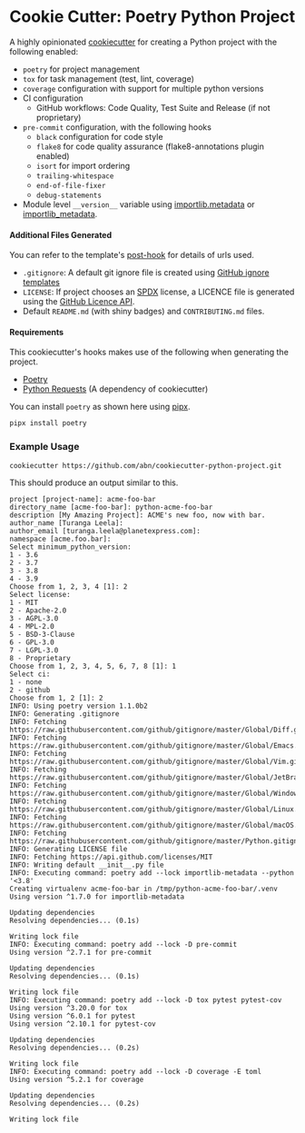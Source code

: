 # Cookie Cutter: Poetry Python Project

A highly opinionated [cookiecutter](https://github.com/cookiecutter/cookiecutter) for creating a 
Python project with the following enabled:

- `poetry` for project management
- `tox` for task management (test, lint, coverage)
- `coverage` configuration with support for multiple python versions
- CI configuration
    - GitHub workflows: Code Quality, Test Suite and Release (if not proprietary)
- `pre-commit` configuration, with the following hooks
    - `black` configuration for code style
    - `flake8` for code quality assurance (flake8-annotations plugin enabled)
    - `isort` for import ordering
    - `trailing-whitespace`
    - `end-of-file-fixer`
    - `debug-statements`
- Module level `__version__` variable using [importlib.metadata](https://docs.python.org/3/library/importlib.metadata.html) 
or [importlib_metadata](https://importlib-metadata.readthedocs.io/en/latest/).
 
#### Additional Files Generated
You can refer to the template's [post-hook](hooks/post_gen_project.py) for details of urls used.

- `.gitignore`: A default git ignore file is created using [GitHub ignore templates](https://github.com/github/gitignore/)
- `LICENSE`: If project chooses an [SPDX](https://spdx.org/licenses/) license, a 
 LICENCE file is generated using the [GitHub Licence API](https://docs.github.com/en/rest/reference/licenses).
- Default `README.md` (with shiny badges) and `CONTRIBUTING.md` files.

#### Requirements
This cookiecutter's hooks makes use of the following when generating the project.
- [Poetry](https://python-poetry.org/docs)
- [Python Requests](https://requests.readthedocs.io/en/master/) (A dependency of cookiecutter)

You can install `poetry` as shown here using [pipx](https://pipxproject.github.io/pipx/).
```sh
pipx install poetry
```

### Example Usage
```sh
cookiecutter https://github.com/abn/cookiecutter-python-project.git
```

This should produce an output similar to this.

```console
project [project-name]: acme-foo-bar
directory_name [acme-foo-bar]: python-acme-foo-bar
description [My Amazing Project]: ACME's new foo, now with bar.
author_name [Turanga Leela]: 
author_email [turanga.leela@planetexpress.com]: 
namespace [acme.foo.bar]: 
Select minimum_python_version:
1 - 3.6
2 - 3.7
3 - 3.8
4 - 3.9
Choose from 1, 2, 3, 4 [1]: 2
Select license:
1 - MIT
2 - Apache-2.0
3 - AGPL-3.0
4 - MPL-2.0
5 - BSD-3-Clause
6 - GPL-3.0
7 - LGPL-3.0
8 - Proprietary
Choose from 1, 2, 3, 4, 5, 6, 7, 8 [1]: 1
Select ci:
1 - none
2 - github
Choose from 1, 2 [1]: 2
INFO: Using poetry version 1.1.0b2
INFO: Generating .gitignore
INFO: Fetching https://raw.githubusercontent.com/github/gitignore/master/Global/Diff.gitignore
INFO: Fetching https://raw.githubusercontent.com/github/gitignore/master/Global/Emacs.gitignore
INFO: Fetching https://raw.githubusercontent.com/github/gitignore/master/Global/Vim.gitignore
INFO: Fetching https://raw.githubusercontent.com/github/gitignore/master/Global/JetBrains.gitignore
INFO: Fetching https://raw.githubusercontent.com/github/gitignore/master/Global/Windows.gitignore
INFO: Fetching https://raw.githubusercontent.com/github/gitignore/master/Global/Linux.gitignore
INFO: Fetching https://raw.githubusercontent.com/github/gitignore/master/Global/macOS.gitignore
INFO: Fetching https://raw.githubusercontent.com/github/gitignore/master/Python.gitignore
INFO: Generating LICENSE file
INFO: Fetching https://api.github.com/licenses/MIT
INFO: Writing default __init__.py file
INFO: Executing command: poetry add --lock importlib-metadata --python '<3.8'
Creating virtualenv acme-foo-bar in /tmp/python-acme-foo-bar/.venv
Using version ^1.7.0 for importlib-metadata

Updating dependencies
Resolving dependencies... (0.1s)

Writing lock file
INFO: Executing command: poetry add --lock -D pre-commit
Using version ^2.7.1 for pre-commit

Updating dependencies
Resolving dependencies... (0.1s)

Writing lock file
INFO: Executing command: poetry add --lock -D tox pytest pytest-cov
Using version ^3.20.0 for tox
Using version ^6.0.1 for pytest
Using version ^2.10.1 for pytest-cov

Updating dependencies
Resolving dependencies... (0.2s)

Writing lock file
INFO: Executing command: poetry add --lock -D coverage -E toml
Using version ^5.2.1 for coverage

Updating dependencies
Resolving dependencies... (0.2s)

Writing lock file
```
